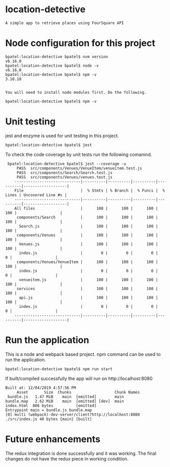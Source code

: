 # location-detective
    A simple app to retrieve places using FourSquare API

# Node configuration for this project
    bpatel:location-detective bpatel$ nvm version
    v6.16.0
    bpatel:location-detective bpatel$ node -v
    v6.16.0
    bpatel:location-detective bpatel$ npm -v 
    3.10.10
    
    
    You will need to install node modules first. Do the following.
    
    bpatel:location-detective bpatel$ npm -v 

# Unit testing 

jest and enzyme is used for unit testing in this project. 
   
    
    bpatel:location-detective bpatel$ jest
     
   
To check the code coverage by unit tests run the following comamnd.

     bpatel:location-detective bpatel$ jest --coverage -u 
         PASS  src/components/Venues/VenueItem/venueitem.test.js
         PASS  src/components/Search/Search.test.js
         PASS  src/components/Venues/venues.test.js
        -----------------------------|----------|----------|----------|----------|-------------------|
        File                         |  % Stmts | % Branch |  % Funcs |  % Lines | Uncovered Line #s |
        -----------------------------|----------|----------|----------|----------|-------------------|
        All files                    |      100 |      100 |      100 |      100 |                   |
         components/Search           |      100 |      100 |      100 |      100 |                   |
          Search.js                  |      100 |      100 |      100 |      100 |                   |
         components/Venues           |      100 |      100 |      100 |      100 |                   |
          Venues.js                  |      100 |      100 |      100 |      100 |                   |
          index.js                   |        0 |        0 |        0 |        0 |                   |
         components/Venues/VenueItem |      100 |      100 |      100 |      100 |                   |
          index.js                   |        0 |        0 |        0 |        0 |                   |
          venueitem.js               |      100 |      100 |      100 |      100 |                   |
         services                    |      100 |      100 |      100 |      100 |                   |
          api.js                     |      100 |      100 |      100 |      100 |                   |
          index.js                   |        0 |        0 |        0 |        0 |                   |
        -----------------------------|----------|----------|----------|----------|-------------------|
        

# Run the application

This is a node and webpack based project. npm command can be used to run the application. 

    bpatel:location-detective bpatel$ npm run start
    

If built/compiled successfully the app will run on http://localhost:8080

    Built at: 12/04/2019 4:57:56 PM
         Asset       Size  Chunks                   Chunk Names
     bundle.js   1.47 MiB    main  [emitted]        main
    bundle.map   2.62 MiB    main  [emitted] [dev]  main
    index.html  806 bytes          [emitted]        
    Entrypoint main = bundle.js bundle.map
    [0] multi (webpack)-dev-server/client?http://localhost:8080 ./src/index.js 40 bytes {main} [built]


# Future enhancements

The redux integration is done successfully and it was working. The final changes do not have the redux piece in working condition.
